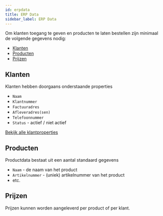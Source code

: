 ```yaml
---
id: erpdata
title: ERP Data
sidebar_label: ERP Data
---
```


Om klanten toegang te geven en producten te laten bestellen zijn minimaal de volgende gegevens nodig:

* [Klanten](#klanten)
* [Producten](#producten)
* [Prijzen](#prijzen)

## Klanten

Klanten hebben doorgaans onderstaande properties

* `Naam`
* `Klantnummer`
* `Factuuradres`
* `Afleveradres(sen)`
* `Telefoonnummer`
* `Status` - actief / niet actief

[Bekijk alle klantproperties](#)

## Producten
Productdata bestaat uit een aantal standaard gegevens
* `Naam` - de naam van het product
* `Artikelnummer` - (uniek) artikelnummer van het product
* etc.

## Prijzen

Prijzen kunnen worden aangeleverd per product of per klant.
